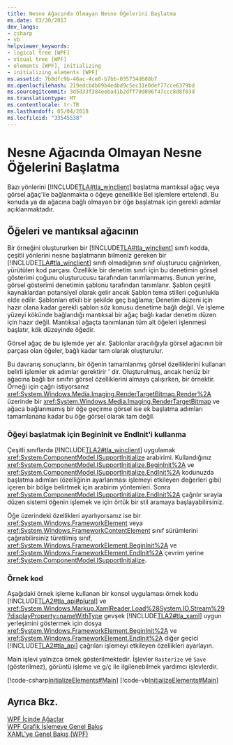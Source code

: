 ```yaml
---
title: Nesne Ağacında Olmayan Nesne Öğelerini Başlatma
ms.date: 03/30/2017
dev_langs:
- csharp
- vb
helpviewer_keywords:
- logical tree [WPF]
- visual tree [WPF]
- elements [WPF], initializing
- initializing elements [WPF]
ms.assetid: 7b8dfc9b-46ac-4ce8-b7bb-035734d688b7
ms.openlocfilehash: 219edcbdb09b4edbd9c5ec31e0def77cce6379bd
ms.sourcegitcommit: 3d5d33f384eeba41b2dff79d096f47ccc8d8f03d
ms.translationtype: MT
ms.contentlocale: tr-TR
ms.lasthandoff: 05/04/2018
ms.locfileid: "33545538"
---
```

# <a name="initialization-for-object-elements-not-in-an-object-tree"></a>Nesne Ağacında Olmayan Nesne Öğelerini Başlatma
Bazı yönlerini [!INCLUDE[TLA#tla_winclient](../../../../includes/tlasharptla-winclient-md.md)] başlatma mantıksal ağaç veya görsel ağaç'ile bağlanmakta o öğeye genellikle Bel işlemlere ertelendi. Bu konuda ya da ağacına bağlı olmayan bir öğe başlatmak için gerekli adımlar açıklanmaktadır.  
  
 
  
## <a name="elements-and-the-logical-tree"></a>Öğeleri ve mantıksal ağacının  
 Bir örneğini oluştururken bir [!INCLUDE[TLA#tla_winclient](../../../../includes/tlasharptla-winclient-md.md)] sınıfı kodda, çeşitli yönlerini nesne başlatmanın bilmeniz gereken bir [!INCLUDE[TLA#tla_winclient](../../../../includes/tlasharptla-winclient-md.md)] sınıfı olmadığının sınıf oluşturucu çağrılırken, yürütülen kod parçası. Özellikle bir denetim sınıfı için bu denetimin görsel gösterimi çoğunu oluşturucusu tarafından tanımlanmamış. Bunun yerine, görsel gösterimi denetimin şablonu tarafından tanımlanır. Şablon çeşitli kaynaklardan potansiyel olarak gelir ancak Şablon tema stilleri çoğunlukla elde edilir. Şablonları etkili bir şekilde geç bağlama; Denetim düzeni için hazır olana kadar gerekli şablon söz konusu denetime bağlı değil. Ve işleme yüzeyi kökünde bağlandığı mantıksal bir ağaç bağlı kadar denetim düzen için hazır değil. Mantıksal ağaçta tanımlanan tüm alt öğeleri işlenmesi başlatır, kök düzeyinde öğedir.  
  
 Görsel ağaç de bu işlemde yer alır. Şablonlar aracılığıyla görsel ağacının bir parçası olan öğeler, bağlı kadar tam olarak oluşturulur.  
  
 Bu davranış sonuçlarını, bir öğenin tamamlanmış görsel özelliklerini kullanan belirli işlemler ek adımlar gerektirir ' dir. Oluşturulmuş, ancak henüz bir ağacına bağlı bir sınıfın görsel özelliklerini almaya çalışırken, bir örnektir. Örneği için çağrı istiyorsanız <xref:System.Windows.Media.Imaging.RenderTargetBitmap.Render%2A> üzerinde bir <xref:System.Windows.Media.Imaging.RenderTargetBitmap> ve ağaca bağlanmamış bir öğe geçirme görsel ise ek başlatma adımları tamamlanana kadar bu öğe görsel olarak tam değil.  
  
### <a name="using-begininit-and-endinit-to-initialize-the-element"></a>Öğeyi başlatmak için BeginInit ve EndInit'i kullanma  
 Çeşitli sınıflarda [!INCLUDE[TLA2#tla_winclient](../../../../includes/tla2sharptla-winclient-md.md)] uygulamak <xref:System.ComponentModel.ISupportInitialize> arabirimi. Kullandığınız <xref:System.ComponentModel.ISupportInitialize.BeginInit%2A> ve <xref:System.ComponentModel.ISupportInitialize.EndInit%2A> kodunuzda başlatma adımları (özelliğinin ayarlanması işlemeyi etkileyen değerleri gibi) içeren bir bölge belirtmek için arabirim yöntemleri. Sonra <xref:System.ComponentModel.ISupportInitialize.EndInit%2A> çağrılır sırayla düzen sistemi öğenin işlemek ve için örtük bir stil aramaya başlayabilirsiniz.  
  
 Öğe üzerindeki özellikleri ayarlıyorsanız ise bir <xref:System.Windows.FrameworkElement> veya <xref:System.Windows.FrameworkContentElement> sınıf sürümlerini çağırabilirsiniz türetilmiş sınıf, <xref:System.Windows.FrameworkElement.BeginInit%2A> ve <xref:System.Windows.FrameworkElement.EndInit%2A> çevrim yerine <xref:System.ComponentModel.ISupportInitialize>.  
  
### <a name="sample-code"></a>Örnek kod  
 Aşağıdaki örnek işleme kullanan bir konsol uygulaması örnek kodu [!INCLUDE[TLA2#tla_api#plural](../../../../includes/tla2sharptla-apisharpplural-md.md)] ve <xref:System.Windows.Markup.XamlReader.Load%28System.IO.Stream%29?displayProperty=nameWithType> gevşek [!INCLUDE[TLA2#tla_xaml](../../../../includes/tla2sharptla-xaml-md.md)] uygun yerleşimini göstermek için dosya <xref:System.Windows.FrameworkElement.BeginInit%2A> ve <xref:System.Windows.FrameworkElement.EndInit%2A> diğer geçici [!INCLUDE[TLA2#tla_api](../../../../includes/tla2sharptla-api-md.md)] çağrıları işlemeyi etkileyen özellikleri ayarlayın.  
  
 Main işlevi yalnızca örnek gösterilmektedir. İşlevler `Rasterize` ve `Save` (gösterilmez), görüntü işleme ve g/ç ile ilgilenebilmek yardımcı işlevlerdir.  
  
 [!code-csharp[InitializeElements#Main](../../../../samples/snippets/csharp/VS_Snippets_Wpf/InitializeElements/CSharp/initializeelements.cs#main)]
 [!code-vb[InitializeElements#Main](../../../../samples/snippets/visualbasic/VS_Snippets_Wpf/InitializeElements/VisualBasic/initializeelements.vb#main)]  
  
## <a name="see-also"></a>Ayrıca Bkz.  
 [WPF İçinde Ağaçlar](../../../../docs/framework/wpf/advanced/trees-in-wpf.md)  
 [WPF Grafik İşlemeye Genel Bakış](../../../../docs/framework/wpf/graphics-multimedia/wpf-graphics-rendering-overview.md)  
 [XAML'ye Genel Bakış (WPF)](../../../../docs/framework/wpf/advanced/xaml-overview-wpf.md)
